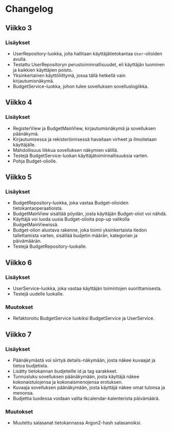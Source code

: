 # Changelog

## Viikko 3

### Lisäykset

* UserRepository-luokka, jolla hallitaan käyttäjätietokantaa `User`-olioiden avulla.
* Testattu UserRepositoryn perustoiminnallisuudet, eli käyttäjän luominen ja kaikkien käyttäjien poisto.
* Yksinkertainen käyttöliittymä, jossa tällä hetkellä vain kirjautumisnäkymä.
* BudgetService-luokka, johon tulee sovelluksen sovelluslogiikka.

## Viikko 4

### Lisäykset
* RegisterView ja BudgetMainView, kirjautumisnäkymä ja sovelluksen päänäkymä.
* Kirjautumisessa ja rekisteröimisessä havaitaan virheet ja ilmoitetaan käyttäjälle.
* Mahdollisuus liikkua sovelluksen näkymien välillä.
* Testejä BudgetService-luokan käyttäjätoiminnallisuuksia varten.
* Pohja Budget-oliolle.

## Viikko 5

### Lisäykset
* BudgetRepository-luokka, joka vastaa Budget-olioiden tietokantaoperaatioista.
* BudgetMainView sisältää pöydän, josta käyttäjän Budget-oliot voi nähdä.
* Käyttäjä voi luoda uusia Budget-olioita pop-up valikolla BudgetMainViewissä.
* Budget-olion alustava rakenne, joka toimii yksinkertaista tiedon tallettamista varten, sisältää budjetin määrän, kategorian ja päivämäärän.
* Testejä BudgetRepository-luokalle.

## Viikko 6

### Lisäykset
* UserService-luokka, joka vastaa käyttäjän toimintojen suorittamisesta.
* Testejä uudelle luokalle.

### Muutokset
* Refaktoroitu BudgetService luokiksi BudgetService ja UserService.

## Viikko 7

### Lisäykset
* Päänäkymästä voi siirtyä details-näkymään, josta näkee kuvaajat ja tietoa budjetista.
* Lisätty tietokannan budjeteille id ja tag sarakkeet.
* Tunnusluku sovelluksen päänäkymään, josta käyttäjä näkee kokonaistulojensa ja kokonaismenojensa erotuksen.
* Kuvaaja sovelluksen päänäkymään, josta käyttäjä näkee omat tulonsa ja menonsa.
* Budjettia luodessa voidaan valita tkcalendar-kalenterista päivämäärä.

### Muutokset
* Muutettu salasanat tietokannassa Argon2-hash salasanoiksi.